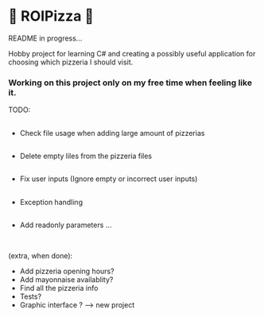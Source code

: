 # :pizza: ROIPizza :pizza:

README in progress...

Hobby project for learning C# and creating a possibly useful application for choosing which pizzeria I should visit. 

### Working on this project only on my free time when feeling like it.

TODO:

##
- Check file usage when adding large amount of pizzerias
##
- Delete empty liles from the pizzeria files
##
- Fix user inputs (Ignore empty or incorrect user inputs) 
##
- Exception handling
##
- Add readonly parameters 
...

&nbsp;
&nbsp;

(extra, when done):
- Add pizzeria opening hours?
- Add mayonnaise availablity?
- Find all the pizzeria info
- Tests?
- Graphic interface ? --> new project
